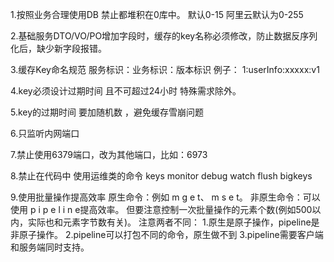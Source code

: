 1.按照业务合理使用DB 禁止都堆积在0库中。
默认0-15 阿里云默认为0-255

2.基础服务DTO/VO/PO增加字段时，缓存的key名称必须修改，防止数据反序列化后，缺少新字段报错。

3.缓存Key命名规范 服务标识：业务标识：版本标识 例子： 1:userInfo:xxxxx:v1

4.key必须设计过期时间 且不可超过24小时 特殊需求除外。

5.key的过期时间 要加随机数 ，避免缓存雪崩问题

6.只监听内网端口

7.禁止使用6379端口，改为其他端口，比如：6973

8.禁止在代码中 使用运维类的命令 keys monitor debug watch flush bigkeys

9.使用批量操作提高效率
原生命令：例如 m g e t、 m s e t。 非原生命令：可以使用 p i p e l i n e提高效率。
但要注意控制一次批量操作的元素个数(例如500以内，实际也和元素字节数有关)。
注意两者不同：
1.原生是原子操作，pipeline是非原子操作。
2.pipeline可以打包不同的命令，原生做不到
3.pipeline需要客户端和服务端同时支持。